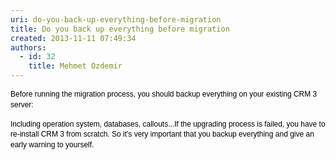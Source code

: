 ```yaml
---
uri: do-you-back-up-everything-before-migration
title: Do you back up everything before migration
created: 2013-11-11 07:49:34
authors:
  - id: 32
    title: Mehmet Ozdemir
---
```





<span class='intro'> <span style="color&#58;#000000;font-family&#58;verdana, sans-serif;font-size&#58;12px;line-height&#58;16.796875px;">​Before running the migration process, you should backup everything on your existing CRM 3 server&#58;</span> </span>

<p><span style="color&#58;#000000;font-family&#58;verdana, sans-serif;font-size&#58;12px;line-height&#58;16.796875px;">Including operation system, databases, callouts...If the upgrading process is failed, you have to re-install CRM 3 from scratch. So it's very important that you backup everything and give an early warning to yourself​.</span></p>


